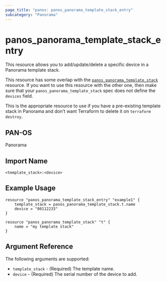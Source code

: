 ```yaml
---
page_title: "panos: panos_panorama_template_stack_entry"
subcategory: "Panorama"
---
```


# panos_panorama_template_stack_entry

This resource allows you to add/update/delete a specific device in a Panorama
template stack.

This resource has some overlap with the
[`panos_panorama_template_stack`](panorama_template_stack.html)
resource.  If you want to use this resource with the other one, then make
sure that your `panos_panorama_template_stack` spec does not define the
`devices` field.

This is the appropriate resource to use if you have a pre-existing template stack
in Panorama and don't want Terraform to delete it on `terraform destroy`.


## PAN-OS

Panorama


## Import Name

```
<template_stack>:<device>
```


## Example Usage

```hcl
resource "panos_panorama_template_stack_entry" "example1" {
    template_stack = panos_panorama_template_stack.t.name
    device = "00112233"
}

resource "panos_panorama_template_stack" "t" {
    name = "my template stack"
}
```

## Argument Reference

The following arguments are supported:

* `template_stack` - (Required) The template name.
* `device` - (Required) The serial number of the device to add.
